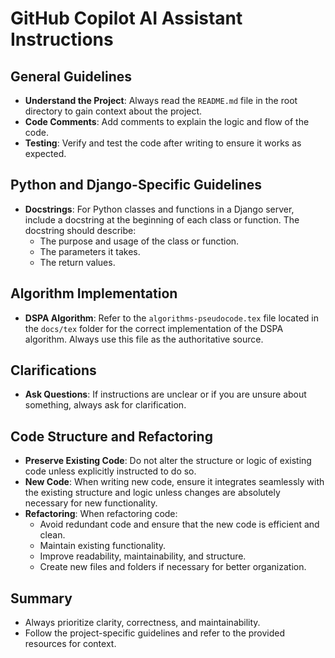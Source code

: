 # GitHub Copilot AI Assistant Instructions

## General Guidelines

- **Understand the Project**: Always read the `README.md` file in the root directory to gain context about the project.
- **Code Comments**: Add comments to explain the logic and flow of the code.
- **Testing**: Verify and test the code after writing to ensure it works as expected.

## Python and Django-Specific Guidelines

- **Docstrings**: For Python classes and functions in a Django server, include a docstring at the beginning of each class or function. The docstring should describe:
  - The purpose and usage of the class or function.
  - The parameters it takes.
  - The return values.

## Algorithm Implementation

- **DSPA Algorithm**: Refer to the `algorithms-pseudocode.tex` file located in the `docs/tex` folder for the correct implementation of the DSPA algorithm. Always use this file as the authoritative source.

## Clarifications

- **Ask Questions**: If instructions are unclear or if you are unsure about something, always ask for clarification.

## Code Structure and Refactoring

- **Preserve Existing Code**: Do not alter the structure or logic of existing code unless explicitly instructed to do so.
- **New Code**: When writing new code, ensure it integrates seamlessly with the existing structure and logic unless changes are absolutely necessary for new functionality.
- **Refactoring**: When refactoring code:
  - Avoid redundant code and ensure that the new code is efficient and clean.
  - Maintain existing functionality.
  - Improve readability, maintainability, and structure.
  - Create new files and folders if necessary for better organization.

## Summary

- Always prioritize clarity, correctness, and maintainability.
- Follow the project-specific guidelines and refer to the provided resources for context.
